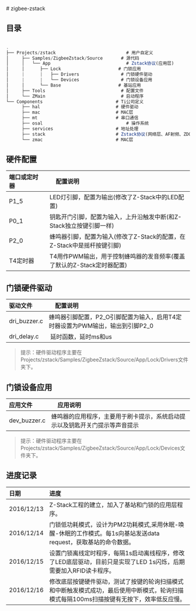 ﻿﻿# zigbee-zstack

## 目录

```javascript

.
├── Projects/zstack          		          # 用户自定义
│     ├── Samples/ZigbeeZstack/Source	    # 源代码       
│     │   └── App				              # Zstack协议(应用层)
│     │      ├── Lock			           # 门锁应用	
│     |      |   ├── Drivers                # 门锁硬件驱动
│     |      |   └── Devices                # 门锁设备应用
│     │      └── Base			           # 基站应用 
│     ├── Tools				                # 配置文件
│     └── ZMain				                # 启动程序   
└── Components				              # Ti公司定义
      ├── hal             			      # 硬件驱动
      ├── mac          			          # MAC层
      ├── mt          			          # 串口通信
      ├── osal           			          # 操作系统
      ├── services            		      # 地址处理
      ├── stack               		      # Zstack协议(网络层、AF射频、ZDO等)
      └── zmac				              # MAC层
```


## 硬件配置


| 端口或定时器          |     配置说明 | 
| :--------     | :--------|
| P1_5          |  LED灯引脚，配置为输出(修改了Z-Stack中的LED配置) |
| P0_1          |  钥匙开门引脚，配置为输入，上升沿触发中断(和Z-Stack独立按键引脚一样) |
| P2_0          |  蜂鸣器引脚，配置为输入(修改了Z-Stack的配置，在Z-Stack中是摇杆按键引脚) |
| T4定时器       |  T4用作PWM输出，用于控制蜂鸣器的发音频率(覆盖了默认的Z-Stack定时器配置) |

## 门锁硬件驱动

| 驱动文件       |     配置说明 | 
| :--------     | :--------|
| dri_buzzer.c  |  蜂鸣器引脚配置，P2_O引脚配置为输入，启用T4定时器设置为PWM输出，输出到引脚P2_0 |
| dri_delay.c   |  延时函数，延时ms和us |

>提示：硬件驱动程序主要在Projects/zstack/Samples/ZigbeeZstack/Source/App/Lock/Drivers文件夹下。


## 门锁设备应用

| 应用文件       |     应用说明 | 
| :--------     | :--------|
| dev_buzzer.c  | 蜂鸣器的应用程序，主要用于刷卡提示，系统启动提示以及钥匙开关门提示等声音提示 |

>提示：硬件驱动程序主要在Projects/zstack/Samples/ZigbeeZstack/Source/App/Lock/Devices文件夹下。

## 进度记录

| 日期      |     进度 |
| :-------- | :--------|
| 2016/12/13    |  Z-Stack工程的建立，加入了基站和门锁的应用层程序。 |
| 2016/12/14    |  门锁低功耗模式，设计为PM2功耗模式,采用休眠-唤醒-休眠的工作模式。每1s向基站发送data request，获取基站的命令数据。 |
| 2016/12/15    |  设置门锁离线定时程序，每隔1s启动离线程序，修改了LED底层驱动，目前只是实现了LED 1s闪烁，后期需要加入RFID读卡程序。 |
| 2016/12/16    |  修改底层按键硬件驱动，测试了按键的轮询扫描模式和中断触发模式成功，最后使用中断模式，轮询扫描模式每隔100ms扫描按键有无按下，效率低反应慢。 |
